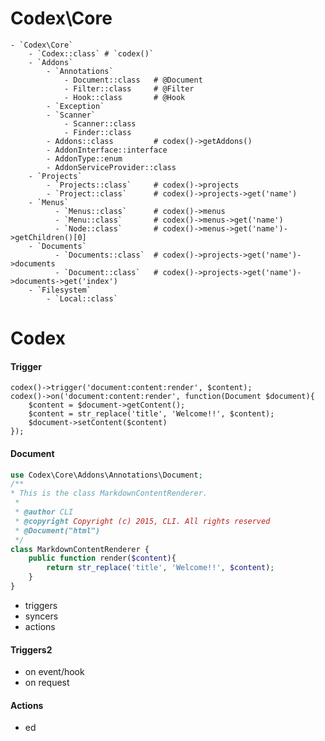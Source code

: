 <!--
title: Refactor
subtitle: Cause it was needesd
-->
# Codex\Core
  
  
    - `Codex\Core`
        - `Codex::class` # `codex()`
        - `Addons`
            - `Annotations`
                - Document::class   # @Document
                - Filter::class     # @Filter
                - Hook::class       # @Hook
            - `Exception`
            - `Scanner`
                - Scanner::class
                - Finder::class
            - Addons::class         # codex()->getAddons()
            - AddonInterface::interface
            - AddonType::enum
            - AddonServiceProvider::class
        - `Projects`
            - `Projects::class`     # codex()->projects
            - `Project::class`      # codex()->projects->get('name')
        - `Menus`
              - `Menus::class`      # codex()->menus
              - `Menu::class`       # codex()->menus->get('name')
              - `Node::class`       # codex()->menus->get('name')->getChildren()[0]    
        - `Documents`
              - `Documents::class`  # codex()->projects->get('name')->documents
              - `Document::class`   # codex()->projects->get('name')->documents->get('index')
        - `Filesystem`
            - `Local::class`



# Codex
#### Trigger

    codex()->trigger('document:content:render', $content);
    codex()->on('document:content:render', function(Document $document){
        $content = $document->getContent();
        $content = str_replace('title', 'Welcome!!', $content);
        $document->setContent($content)
    });
    
    
#### Document
```php
use Codex\Core\Addons\Annotations\Document;
/**
* This is the class MarkdownContentRenderer.
 *
 * @author CLI
 * @copyright Copyright (c) 2015, CLI. All rights reserved
 * @Document("html")
 */
class MarkdownContentRenderer {
    public function render($content){
        return str_replace('title', 'Welcome!!', $content);
    }
}
```    
    
- triggers
- syncers
- actions

#### Triggers2
- on event/hook
- on request

#### Actions
- ed